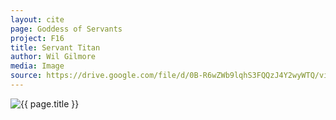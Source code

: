 ```yaml
---
layout: cite
page: Goddess of Servants
project: F16
title: Servant Titan
author: Wil Gilmore
media: Image
source: https://drive.google.com/file/d/0B-R6wZWb9lqhS3FQQzJ4Y2wyWTQ/view?usp=sharing
---
```

![{{ page.title }}](/projects/F16/gods/servants/servanttitan.jpg)
